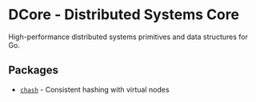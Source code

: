 # DCore - Distributed Systems Core

High-performance distributed systems primitives and data structures for Go.

## Packages

- [`chash`](./chash/) - Consistent hashing with virtual nodes

